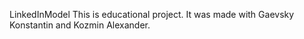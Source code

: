 LinkedInModel This is educational project. It was made with Gaevsky Konstantin and Kozmin Alexander. 
